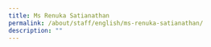 ```yaml
---
title: Ms Renuka Satianathan
permalink: /about/staff/english/ms-renuka-satianathan/
description: ""
---
```

